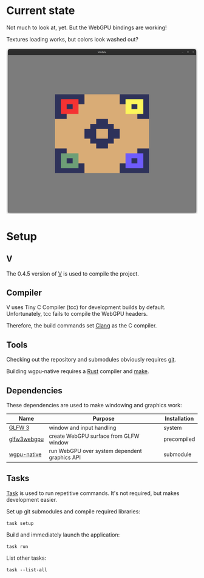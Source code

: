 # Current state

Not much to look at, yet.
But the WebGPU bindings are working!

Textures loading works, but colors look washed out?

![Screenshot of current development state](screenshot.png)


# Setup

## V

The 0.4.5 version of [V](https://vlang.io/) is used to compile the project.

## Compiler

V uses Tiny C Compiler (tcc) for development builds by default.
Unfortunately, tcc fails to compile the WebGPU headers.

Therefore, the build commands set [Clang](https://clang.llvm.org/) as the C compiler.


## Tools

Checking out the repository and submodules obviously requires [git](https://git-scm.com/).

Building wgpu-native requires a [Rust](https://www.rust-lang.org/) compiler and [make](https://www.gnu.org/software/make/).


## Dependencies

These dependencies are used to make windowing and graphics work:

| Name | Purpose | Installation |
| -- | -- | -- |
| [GLFW 3](https://www.glfw.org/)| window and input handling | system |
| [glfw3webgpu](https://github.com/eliemichel/glfw3webgpu)| create WebGPU surface from GLFW window | precompiled |
| [wgpu-native](https://github.com/gfx-rs/wgpu-native)| run WebGPU over system dependent graphics API | submodule |


## Tasks

[Task](https://taskfile.dev/) is used to run repetitive commands.
It's not required, but makes development easier.

Set up git submodules and compile required libraries:
```
task setup
```

Build and immediately launch the application:
```
task run
```

List other tasks:
```
task --list-all
```